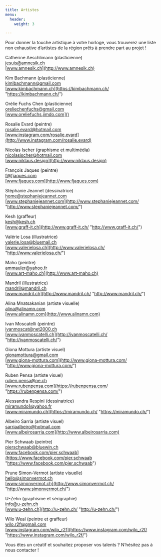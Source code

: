 ```yaml
---
title: Artistes
menu:
  header:
    weight: 3

---
```

Pour donner la touche artistique à votre horloge, vous trouverez une liste non exhaustive d’artistes de la région prêts à prendre part au projet !

Catherine Aeschlimann (plasticienne)  
[jesuis@amnesik.ch](mailto:Catherine.Aeschlimann@rpn.ch)  
[www.amnesik.ch](http://www.amnesik.ch)

Kim Bachmann (plasticienne)  
[kimlbachmann@gmail.com](mailto:kimlbachmann@gmail.com)  
[www.kimbachmann.ch](https://kimbachmann.ch/ "https://kimbachmann.ch/")

Orélie Fuchs Chen (plasticienne)  
[oreliechenfuchs@gmail.com](mailto:oreliechenfuchs@gmail.com)  
[www.oreliefuchs.jimdo.com]()

Rosalie Evard (peintre)  
[rosalie.evard@hotmail.com](mailto:rosalie.evard@hotmail.com)  
[www.instagram.com/rosalie.evard](http://www.instagram.com/rosalie.evard)

Nicolas Ischer (graphisme et multimédia)  
[nicolasischer@hotmail.com](mailto:nicolasischer@hotmail.com)  
[www.niklaus.design](http://www.niklaus.design)

François Jaques (peintre)  
[f@fjaques.com](mailto:f@fjaques.com)  
[www.fjaques.com](http://www.fjaques.com)

Stéphanie Jeannet (dessinatrice)  
[home@stephaniejeannet.com](mailto:home@stephaniejeannet.com)  
[www.stephaniejeannet.com](http://www.stephaniejeannet.com/ "http://www.stephaniejeannet.com/")

Kesh (graffeur)  
[kesh@kesh.ch](mailto:kesh@kesh.ch)  
[www.graff-it.ch](http://www.graff-it.ch/ "http://www.graff-it.ch/")

Valérie Losa (illustratrice)  
[valerie.losa@bluemail.ch](mailto:valerie.losa@bluemail.ch)  
[www.valerielosa.ch](http://www.valerielosa.ch/ "http://www.valerielosa.ch/")

Maho (peintre)  
[ammauler@yahoo.fr](mailto:ammauler@yahoo.fr)  
[www.art-maho.ch](http://www.art-maho.ch)

Mandril (illustratrice)  
[mandril@mandril.ch](mailto:mandril@mandril.ch)  
[www.mandril.ch](http://www.mandril.ch/ "http://www.mandril.ch/")

Alina Mnatsakanian (artiste visuelle)  
[alina@alinamn.com](mailto:alina@alinamn.com)  
[www.alinamn.com](http://www.alinamn.com)

Ivan Moscatelli (peintre)  
[ivanmoscat@net2000.ch](mailto:ivanmoscat@net2000.ch)  
[www.ivanmoscatelli.ch](http://ivanmoscatelli.ch/ "http://ivanmoscatelli.ch/")

Giona Mottura (artiste visuel)  
[gionamottura@gmail.com](mailto:gionamottura@gmail.com)  
[www.giona-mottura.com](http://www.giona-mottura.com/ "http://www.giona-mottura.com/")

Ruben Pensa (artiste visuel)  
[ruben.pensa@ne.ch](mailto:ruben.pensa@ne.ch)  
[www.rubenpensa.com](https://rubenpensa.com/ "https://rubenpensa.com/")

Alessandra Respini (dessinatrice)  
[miramundo1@yahoo.fr]()  
[www.miramundo.ch](https://miramundo.ch/ "https://miramundo.ch/")

Albeiro Sarria (artiste visuel)  
[sarriaalbeiro@hotmail.com](mailto:sarriaalbeiro@hotmail.com)  
[www.albeirosarria.com](http://www.albeirosarria.com)

Pier Schwaab (peintre)  
[pierschwaab@bluewin.ch](mailto:pierschwaab@bluewin.ch)  
[www.facebook.com/pier.schwaab](https://www.facebook.com/pier.schwaab "https://www.facebook.com/pier.schwaab")

Prune Simon-Vermot (artiste visuelle)  
[hello@simonvermot.ch](mailto:hello@simonvermot.ch)  
[www.simonvermot.ch](http://www.simonvermot.ch/ "http://www.simonvermot.ch/")

U-Zehn (graphisme et sérigraphie)  
[info@u-zehn.ch](mailto:info@u-zehn.ch)  
[www.u-zehn.ch](http://u-zehn.ch/ "http://u-zehn.ch/")

Wilo Weal (peintre et graffeur)  
[wilo.r2f@gmail.com](mailto:wilo.r2f@gmail.com)  
[www.instagram.com/wilo_r2f](https://www.instagram.com/wilo_r2f/ "https://www.instagram.com/wilo_r2f/")

Vous êtes un créatif et souhaitez proposer vos talents ? N’hésitez pas à nous contacter !